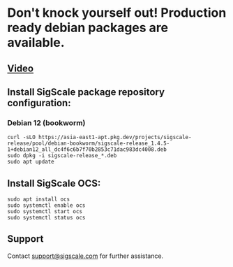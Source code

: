 # Don't knock yourself out! Production ready debian packages are available.

## [Video](https://youtu.be/CQg9-azYjeo)

## Install SigScale package repository configuration:

### Debian 12 (bookworm)
	curl -sLO https://asia-east1-apt.pkg.dev/projects/sigscale-release/pool/debian-bookworm/sigscale-release_1.4.5-1+debian12_all_dc4f6c6b7f70b2853c71dac983dc4008.deb
	sudo dpkg -i sigscale-release_*.deb
	sudo apt update

## Install SigScale OCS:
	sudo apt install ocs
	sudo systemctl enable ocs
	sudo systemctl start ocs
	sudo systemctl status ocs

## Support
Contact <support@sigscale.com> for further assistance.

